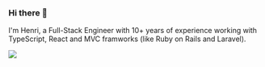 ### Hi there 👋 

I'm Henri, a Full-Stack Engineer with 10+ years of experience working with TypeScript, React and MVC framworks (like Ruby on Rails and Laravel).

![](https://komarev.com/ghpvc/?username=zavjs)
